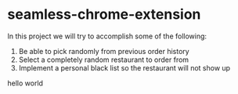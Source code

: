 # seamless-chrome-extension

In this project we will try to accomplish some of the following:

1. Be able to pick randomly from previous order history
2. Select a completely random restaurant to order from
3. Implement a personal black list so the restaurant will not show up

hello world